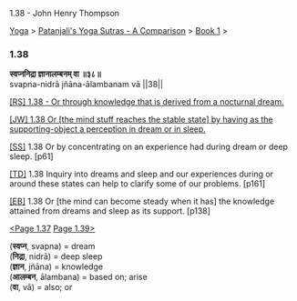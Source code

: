 1.38 - John Henry Thompson 

[Yoga](../../../yoga.md)‎ > ‎[Patanjali's Yoga Sutras - A Comparison](../../patanjani.md)‎ > ‎[Book 1](../book-1.md)‎ > ‎

### 1.38

**स्वप्ननिद्रा ज्ञानालम्बनम् वा ॥३८॥**  
svapna-nidrā jñāna-ālambanam vā ||38||  
  
  
[\[RS\] 1.38 - Or through knowledge that is derived from a nocturnal dream.](http://www.ashtangayoga.info/philosophy/yoga-sutra-patanjali/chapter-1/item/svapna-nidra-jnana-alambanam-va-38/)  
  
[\[JW\] 1.38 Or \[the mind stuff reaches the stable state\] by having as the supporting-object a perception in dream or in sleep.](http://books.google.com/books?id=YzFImjtOxUwC&pg=PA76&ci=161%2C616%2C726%2C55&source=bookclip)  
  
[\[SS\]](http://www.amazon.com/Yoga-Sutras-Patanjali-Commentary-Satchidananda/dp/0932040381) 1.38 Or by concentrating on an experience had during dream or deep sleep. \[p61\]  
  
[\[TD\]](http://www.amazon.com/Heart-Yoga-Developing-Personal-Practice/dp/089281764X/ref=sr_1_5?ie=UTF8&qid=1326228195&sr=8-5) 1.38 Inquiry into dreams and sleep and our experiences during or around these states can help to clarify some of our problems. \[p161\]  
  
[\[EB\]](http://www.amazon.com/Yoga-Sutras-Patanjali-Translation-Commentary/dp/0865477361/ref=sr_1_1?ie=UTF8&s=books&qid=1250508322&sr=1-1) 1.38 Or \[the mind can become steady when it has\] the knowledge attained from dreams and sleep as its support. \[p138\]  
  
  
[<Page 1.37](137.md)  [Page 1.39>](139.md)  
  
  
  
  

(**स्वप्न**, svapna) = dream  
(**निद्रा**, nidrā) = deep sleep  
(**ज्ञान**, jñāna) = knowledge  
(**आलम्बन**, ālambana) = based on; arise  
(**वा**, vā) = also; or

